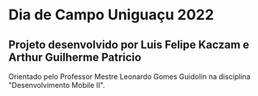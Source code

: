 # Dia de Campo Uniguaçu 2022

## Projeto desenvolvido por Luis Felipe Kaczam e Arthur Guilherme Patricio
Orientado pelo Professor Mestre Leonardo Gomes Guidolin na disciplina "Desenvolvimento Mobile II".

